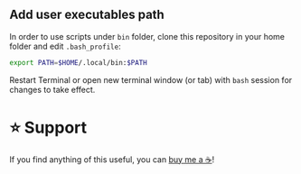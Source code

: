 ## Add user executables path

In order to use scripts under `bin` folder, clone this repository in your home folder and edit `.bash_profile`:

```bash
export PATH=$HOME/.local/bin:$PATH
```

Restart Terminal or open new terminal window (or tab) with `bash` session for changes to take effect.

# ⭐ Support

If you find anything of this useful, you can [buy me a ☕](https://www.buymeacoffee.com/ubihazard "Donate")!
